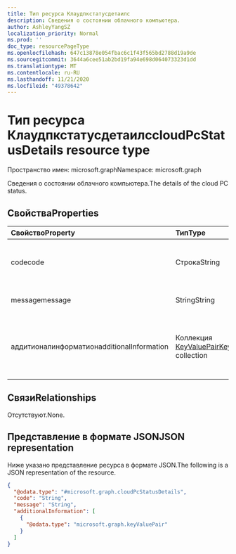 ```yaml
---
title: Тип ресурса Клаудпкстатусдетаилс
description: Сведения о состоянии облачного компьютера.
author: AshleyYangSZ
localization_priority: Normal
ms.prod: ''
doc_type: resourcePageType
ms.openlocfilehash: 647c13878e054fbac6c1f43f565bd2788d19a9de
ms.sourcegitcommit: 3644a6cee51ab2bd19fa94e698d064073323d1dd
ms.translationtype: MT
ms.contentlocale: ru-RU
ms.lasthandoff: 11/21/2020
ms.locfileid: "49378642"
---
```

# <a name="cloudpcstatusdetails-resource-type"></a><span data-ttu-id="a4e1b-103">Тип ресурса Клаудпкстатусдетаилс</span><span class="sxs-lookup"><span data-stu-id="a4e1b-103">cloudPcStatusDetails resource type</span></span>

<span data-ttu-id="a4e1b-104">Пространство имен: microsoft.graph</span><span class="sxs-lookup"><span data-stu-id="a4e1b-104">Namespace: microsoft.graph</span></span>

<span data-ttu-id="a4e1b-105">Сведения о состоянии облачного компьютера.</span><span class="sxs-lookup"><span data-stu-id="a4e1b-105">The details of the cloud PC status.</span></span>

## <a name="properties"></a><span data-ttu-id="a4e1b-106">Свойства</span><span class="sxs-lookup"><span data-stu-id="a4e1b-106">Properties</span></span>

|<span data-ttu-id="a4e1b-107">Свойство</span><span class="sxs-lookup"><span data-stu-id="a4e1b-107">Property</span></span>|<span data-ttu-id="a4e1b-108">Тип</span><span class="sxs-lookup"><span data-stu-id="a4e1b-108">Type</span></span>|<span data-ttu-id="a4e1b-109">Описание</span><span class="sxs-lookup"><span data-stu-id="a4e1b-109">Description</span></span>|
|:---|:---|:---|
|<span data-ttu-id="a4e1b-110">code</span><span class="sxs-lookup"><span data-stu-id="a4e1b-110">code</span></span>|<span data-ttu-id="a4e1b-111">Строка</span><span class="sxs-lookup"><span data-stu-id="a4e1b-111">String</span></span>|<span data-ttu-id="a4e1b-112">Код, связанный с состоянием Cloud PC.</span><span class="sxs-lookup"><span data-stu-id="a4e1b-112">The code associated with the cloud PC status.</span></span>|
|<span data-ttu-id="a4e1b-113">message</span><span class="sxs-lookup"><span data-stu-id="a4e1b-113">message</span></span>|<span data-ttu-id="a4e1b-114">String</span><span class="sxs-lookup"><span data-stu-id="a4e1b-114">String</span></span>|<span data-ttu-id="a4e1b-115">Сообщение о состоянии.</span><span class="sxs-lookup"><span data-stu-id="a4e1b-115">The status message.</span></span>|
|<span data-ttu-id="a4e1b-116">аддитионалинформатион</span><span class="sxs-lookup"><span data-stu-id="a4e1b-116">additionalInformation</span></span>|<span data-ttu-id="a4e1b-117">Коллекция [KeyValuePair](../resources/keyvaluepair.md)</span><span class="sxs-lookup"><span data-stu-id="a4e1b-117">[KeyValuePair](../resources/keyvaluepair.md) collection</span></span>|<span data-ttu-id="a4e1b-118">Любые дополнительные сведения о состоянии Cloud PC.</span><span class="sxs-lookup"><span data-stu-id="a4e1b-118">Any additional information about the cloud PC status.</span></span>|

## <a name="relationships"></a><span data-ttu-id="a4e1b-119">Связи</span><span class="sxs-lookup"><span data-stu-id="a4e1b-119">Relationships</span></span>

<span data-ttu-id="a4e1b-120">Отсутствуют.</span><span class="sxs-lookup"><span data-stu-id="a4e1b-120">None.</span></span>

## <a name="json-representation"></a><span data-ttu-id="a4e1b-121">Представление в формате JSON</span><span class="sxs-lookup"><span data-stu-id="a4e1b-121">JSON representation</span></span>

<span data-ttu-id="a4e1b-122">Ниже указано представление ресурса в формате JSON.</span><span class="sxs-lookup"><span data-stu-id="a4e1b-122">The following is a JSON representation of the resource.</span></span>
<!-- {
  "blockType": "resource",
  "@odata.type": "microsoft.graph.cloudPcStatusDetails",
  "openType": false
}
-->

``` json
{
  "@odata.type": "#microsoft.graph.cloudPcStatusDetails",
  "code": "String",
  "message": "String",
  "additionalInformation": [
    {
      "@odata.type": "microsoft.graph.keyValuePair"
    }
  ]
}
```
